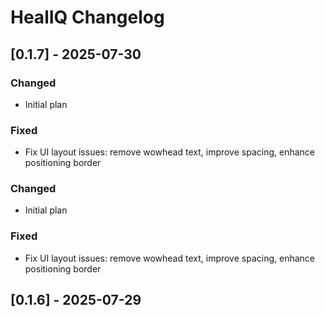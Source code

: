 # HealIQ Changelog

## [0.1.7] - 2025-07-30

### Changed
- Initial plan

### Fixed
- Fix UI layout issues: remove wowhead text, improve spacing, enhance positioning border

### Changed
- Initial plan

### Fixed
- Fix UI layout issues: remove wowhead text, improve spacing, enhance positioning border

## [0.1.6] - 2025-07-29
